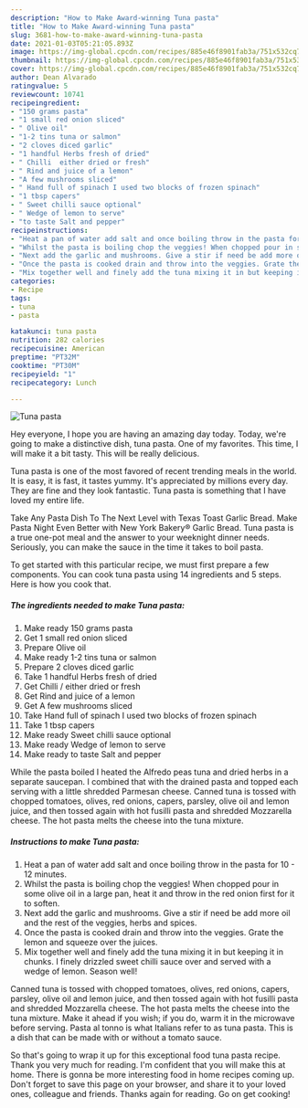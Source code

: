 ```yaml
---
description: "How to Make Award-winning Tuna pasta"
title: "How to Make Award-winning Tuna pasta"
slug: 3681-how-to-make-award-winning-tuna-pasta
date: 2021-01-03T05:21:05.893Z
image: https://img-global.cpcdn.com/recipes/885e46f8901fab3a/751x532cq70/tuna-pasta-recipe-main-photo.jpg
thumbnail: https://img-global.cpcdn.com/recipes/885e46f8901fab3a/751x532cq70/tuna-pasta-recipe-main-photo.jpg
cover: https://img-global.cpcdn.com/recipes/885e46f8901fab3a/751x532cq70/tuna-pasta-recipe-main-photo.jpg
author: Dean Alvarado
ratingvalue: 5
reviewcount: 10741
recipeingredient:
- "150 grams pasta"
- "1 small red onion sliced"
- " Olive oil"
- "1-2 tins tuna or salmon"
- "2 cloves diced garlic"
- "1 handful Herbs fresh of dried"
- " Chilli  either dried or fresh"
- " Rind and juice of a lemon"
- "A few mushrooms sliced"
- " Hand full of spinach I used two blocks of frozen spinach"
- "1 tbsp capers"
- " Sweet chilli sauce optional"
- " Wedge of lemon to serve"
- "to taste Salt and pepper"
recipeinstructions:
- "Heat a pan of water add salt and once boiling throw in the pasta for 10 - 12 minutes."
- "Whilst the pasta is boiling chop the veggies! When chopped pour in some olive oil in a large pan, heat it and throw in the red onion first for it to soften."
- "Next add the garlic and mushrooms. Give a stir if need be add more oil and the rest of the veggies, herbs and spices."
- "Once the pasta is cooked drain and throw into the veggies. Grate the lemon and squeeze over the juices."
- "Mix together well and finely add the tuna mixing it in but keeping it in chunks. I finely drizzled sweet chilli sauce over and served with a wedge of lemon. Season well!"
categories:
- Recipe
tags:
- tuna
- pasta

katakunci: tuna pasta 
nutrition: 282 calories
recipecuisine: American
preptime: "PT32M"
cooktime: "PT30M"
recipeyield: "1"
recipecategory: Lunch

---
```



![Tuna pasta](https://img-global.cpcdn.com/recipes/885e46f8901fab3a/751x532cq70/tuna-pasta-recipe-main-photo.jpg)

Hey everyone, I hope you are having an amazing day today. Today, we're going to make a distinctive dish, tuna pasta. One of my favorites. This time, I will make it a bit tasty. This will be really delicious.

Tuna pasta is one of the most favored of recent trending meals in the world. It is easy, it is fast, it tastes yummy. It's appreciated by millions every day. They are fine and they look fantastic. Tuna pasta is something that I have loved my entire life.

Take Any Pasta Dish To The Next Level with Texas Toast Garlic Bread. Make Pasta Night Even Better with New York Bakery® Garlic Bread. Tuna pasta is a true one-pot meal and the answer to your weeknight dinner needs. Seriously, you can make the sauce in the time it takes to boil pasta.


To get started with this particular recipe, we must first prepare a few components. You can cook tuna pasta using 14 ingredients and 5 steps. Here is how you cook that.

<!--inarticleads1-->

##### The ingredients needed to make Tuna pasta:

1. Make ready 150 grams pasta
1. Get 1 small red onion sliced
1. Prepare  Olive oil
1. Make ready 1-2 tins tuna or salmon
1. Prepare 2 cloves diced garlic
1. Take 1 handful Herbs fresh of dried
1. Get  Chilli / either dried or fresh
1. Get  Rind and juice of a lemon
1. Get A few mushrooms sliced
1. Take  Hand full of spinach I used two blocks of frozen spinach
1. Take 1 tbsp capers
1. Make ready  Sweet chilli sauce optional
1. Make ready  Wedge of lemon to serve
1. Make ready to taste Salt and pepper


While the pasta boiled I heated the Alfredo peas tuna and dried herbs in a separate saucepan. I combined that with the drained pasta and topped each serving with a little shredded Parmesan cheese. Canned tuna is tossed with chopped tomatoes, olives, red onions, capers, parsley, olive oil and lemon juice, and then tossed again with hot fusilli pasta and shredded Mozzarella cheese. The hot pasta melts the cheese into the tuna mixture. 

<!--inarticleads2-->

##### Instructions to make Tuna pasta:

1. Heat a pan of water add salt and once boiling throw in the pasta for 10 - 12 minutes.
1. Whilst the pasta is boiling chop the veggies! When chopped pour in some olive oil in a large pan, heat it and throw in the red onion first for it to soften.
1. Next add the garlic and mushrooms. Give a stir if need be add more oil and the rest of the veggies, herbs and spices.
1. Once the pasta is cooked drain and throw into the veggies. Grate the lemon and squeeze over the juices.
1. Mix together well and finely add the tuna mixing it in but keeping it in chunks. I finely drizzled sweet chilli sauce over and served with a wedge of lemon. Season well!


Canned tuna is tossed with chopped tomatoes, olives, red onions, capers, parsley, olive oil and lemon juice, and then tossed again with hot fusilli pasta and shredded Mozzarella cheese. The hot pasta melts the cheese into the tuna mixture. Make it ahead if you wish; if you do, warm it in the microwave before serving. Pasta al tonno is what Italians refer to as tuna pasta. This is a dish that can be made with or without a tomato sauce. 

So that's going to wrap it up for this exceptional food tuna pasta recipe. Thank you very much for reading. I'm confident that you will make this at home. There is gonna be more interesting food in home recipes coming up. Don't forget to save this page on your browser, and share it to your loved ones, colleague and friends. Thanks again for reading. Go on get cooking!
